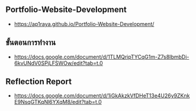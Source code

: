 ## Portfolio-Website-Development
- https://ap1raya.github.io/Portfolio-Website-Development/

## ขั้นตอนการทำงาน
- https://docs.google.com/document/d/1TLMQripTYCqG1m-Z7s8IbmbDi-6kvUNdV0SPjLFSWOw/edit?tab=t.0

## Reflection Report
- https://docs.google.com/document/d/1iGkAkzkVfDHeT13e4U26y9ZKnkE9NsqGTKqNl6YXqM8/edit?tab=t.0